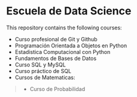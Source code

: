 # Escuela de Data Science

This repository contains the following courses:

- Curso profesional de Git y Github
- Programación Orientada a Objetos en Python
- Estadistica Computacional con Python
- Fundamentos de Bases de Datos
- Curso SQL y MySQL
- Curso práctico de SQL
- Cursos de Matematicas:
> - Curso de Probabilidad
